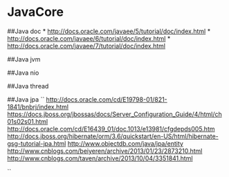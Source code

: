 JavaCore
========
##Java doc
    * http://docs.oracle.com/javaee/5/tutorial/doc/index.html
    * http://docs.oracle.com/javaee/6/tutorial/doc/index.html
    * http://docs.oracle.com/javaee/7/tutorial/doc/index.html

##Java jvm

##Java nio

##Java thread

##Java jpa
``
http://docs.oracle.com/cd/E19798-01/821-1841/bnbrj/index.html
https://docs.jboss.org/jbossas/docs/Server_Configuration_Guide/4/html/ch01s02s01.html
http://docs.oracle.com/cd/E16439_01/doc.1013/e13981/cfgdepds005.htm
http://docs.jboss.org/hibernate/orm/3.6/quickstart/en-US/html/hibernate-gsg-tutorial-jpa.html
http://www.objectdb.com/java/jpa/entity
http://www.cnblogs.com/beiyeren/archive/2013/01/23/2873210.html
http://www.cnblogs.com/taven/archive/2013/10/04/3351841.html


``


